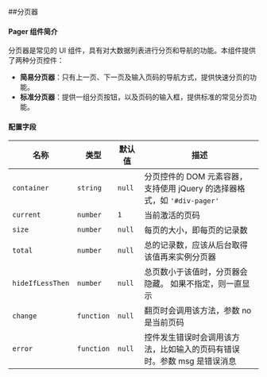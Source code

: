 ﻿##分页器




#### Pager 组件简介
分页器是常见的 UI 组件，具有对大数据列表进行分页和导航的功能。本组件提供了两种分页控件：
- **简易分页器**：只有上一页、下一页及输入页码的导航方式，提供快速分页的功能。
- **标准分页器**：提供一组分页按钮，以及页码的输入框，提供标准的常见分页功能。


#### 配置字段

名称 | 类型 | 默认值 | 描述 
---- | ---- | ------ | ----
``container`` | ``string`` | ``null`` | 分页控件的 DOM 元素容器，支持使用 jQuery 的选择器格式，如 ``'#div-pager'``
``current`` | ``number`` | ``1`` | 当前激活的页码
``size`` | ``number`` | ``null`` | 每页的大小，即每页的记录数
``total`` | ``number`` | ``null`` | 总的记录数，应该从后台取得该值再来实例分页器
``hideIfLessThen`` | ``number`` | ``null`` | 总页数小于该值时，分页器会隐藏。 如果不指定，则一直显示
``change`` | ``function`` | ``null`` | 翻页时会调用该方法，参数 no 是当前页码
``error`` | ``function`` | ``null`` | 控件发生错误时会调用该方法，比如输入的页码有错误时。参数 msg 是错误消息





